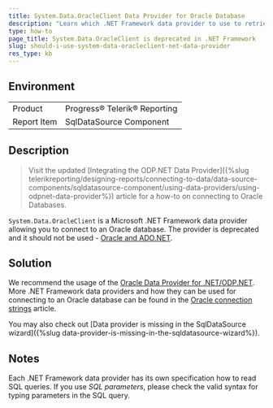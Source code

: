 ```yaml
---
title: System.Data.OracleClient Data Provider for Oracle Database
description: "Learn which .NET Framework data provider to use to retrieve data for reports from an Oracle database in Telerik Reporting."
type: how-to
page_title: System.Data.OracleClient is deprecated in .NET Framework
slug: should-i-use-system-data-oracleclient-net-data-provider
res_type: kb
---
```


## Environment

<table>
	<tr>
		<td>Product</td>
		<td>Progress® Telerik® Reporting</td>
	</tr>
	<tr>
		<td>Report Item</td>
		<td>SqlDataSource Component</td>
	</tr>
</table>

## Description

> Visit the updated [Integrating the ODP.NET Data Provider]({%slug telerikreporting/designing-reports/connecting-to-data/data-source-components/sqldatasource-component/using-data-providers/using-odpnet-data-provider%}) article for a how-to on connecting to Oracle Databases.

`System.Data.OracleClient` is a Microsoft .NET Framework data provider allowing you to connect to an Oracle database. The provider is deprecated and it should not be used - [Oracle and ADO.NET](https://learn.microsoft.com/en-us/dotnet/framework/data/adonet/oracle-and-adonet).

## Solution

We recommend the usage of the [Oracle Data Provider for .NET/ODP.NET](https://www.oracle.com/database/technologies/appdev/dotnet/odp.html). More .NET Framework data providers and how they can be used for connecting to an Oracle database can be found in the [Oracle connection strings](https://www.connectionstrings.com/oracle/) article.

You may also check out [Data provider is missing in the SqlDataSource wizard]({%slug data-provider-is-missing-in-the-sqldatasource-wizard%}).

## Notes

Each .NET Framework data provider has its own specification how to read SQL queries. If you use *SQL parameters*, please check the valid syntax for typing parameters in the SQL query.
